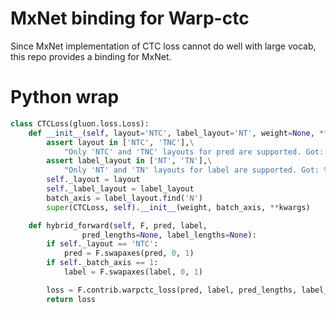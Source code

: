 # MxNet binding for Warp-ctc

Since MxNet implementation of CTC loss cannot do well with large vocab, this repo provides a binding for MxNet.

# Python wrap 

```python
class CTCLoss(gluon.loss.Loss):
    def __init__(self, layout='NTC', label_layout='NT', weight=None, **kwargs):
        assert layout in ['NTC', 'TNC'],\
            "Only 'NTC' and 'TNC' layouts for pred are supported. Got: %s"%layout
        assert label_layout in ['NT', 'TN'],\
            "Only 'NT' and 'TN' layouts for label are supported. Got: %s"%label_layout
        self._layout = layout
        self._label_layout = label_layout
        batch_axis = label_layout.find('N')
        super(CTCLoss, self).__init__(weight, batch_axis, **kwargs)

    def hybrid_forward(self, F, pred, label,
                pred_lengths=None, label_lengths=None):
        if self._layout == 'NTC':
            pred = F.swapaxes(pred, 0, 1)
        if self._batch_axis == 1:
            label = F.swapaxes(label, 0, 1)

        loss = F.contrib.warpctc_loss(pred, label, pred_lengths, label_lengths)
        return loss
```

